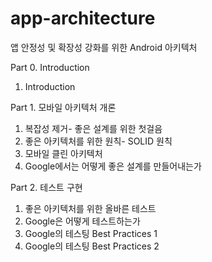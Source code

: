 # app-architecture
앱 안정성 및 확장성 강화를 위한 Android 아키텍처

Part 0. Introduction

1. Introduction

Part 1. 모바일 아키텍처 개론

1. 복잡성 제거- 좋은 설계를 위한 첫걸음
2. 좋은 아키텍처를 위한 원칙- SOLID 원칙
3. 모바일 클린 아키텍처
4. Google에서는 어떻게 좋은 설계를 만들어내는가

Part 2. 테스트 구현

1. 좋은 아키텍처를 위한 올바른 테스트
2. Google은 어떻게 테스트하는가
3. Google의 테스팅 Best Practices 1
4. Google의 테스팅 Best Practices 2